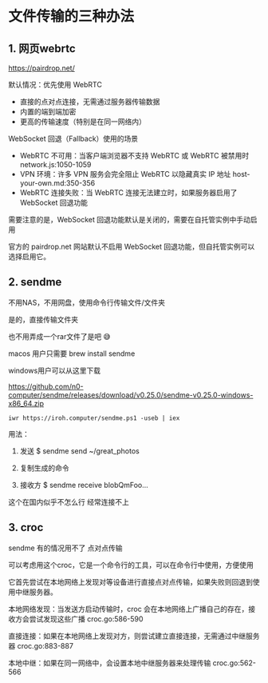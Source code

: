 # 文件传输的三种办法

## 1. 网页webrtc

https://pairdrop.net/

默认情况：优先使用 WebRTC

- 直接的点对点连接，无需通过服务器传输数据
- 内置的端到端加密
- 更高的传输速度（特别是在同一网络内）

WebSocket 回退（Fallback）使用的场景

- WebRTC 不可用：当客户端浏览器不支持 WebRTC 或 WebRTC 被禁用时 network.js:1050-1059
- VPN 环境：许多 VPN 服务会完全阻止 WebRTC 以隐藏真实 IP 地址 host-your-own.md:350-356
- WebRTC 连接失败：当 WebRTC 连接无法建立时，如果服务器启用了 WebSocket 回退功能

需要注意的是，WebSocket 回退功能默认是关闭的，需要在自托管实例中手动启用

官方的 pairdrop.net 网站默认不启用 WebSocket 回退功能，但自托管实例可以选择启用它。

## 2. sendme

不用NAS，不用网盘，使用命令行传输文件/文件夹

是的，直接传输文件夹

也不用弄成一个rar文件了是吧 😅

macos 用户只需要 brew install sendme

windows用户可以从这里下载

https://github.com/n0-computer/sendme/releases/download/v0.25.0/sendme-v0.25.0-windows-x86_64.zip

```
iwr https://iroh.computer/sendme.ps1 -useb | iex
```

用法：

1. 发送
$ sendme send ~/great_photos

2. 复制生成的命令

3. 接收方
$ sendme receive blobQmFoo...

这个在国内似乎不怎么行 经常连接不上

## 3. croc

sendme 有的情况用不了 点对点传输

可以考虑用这个croc，它是一个命令行的工具，可以在命令行中使用，方便使用

它首先尝试在本地网络上发现对等设备进行直接点对点传输，如果失败则回退到使用中继服务器。

本地网络发现：当发送方启动传输时，croc 会在本地网络上广播自己的存在，接收方会尝试发现这些广播 croc.go:586-590

直接连接：如果在本地网络上发现对方，则尝试建立直接连接，无需通过中继服务器 croc.go:883-887

本地中继：如果在同一网络中，会设置本地中继服务器来处理传输 croc.go:562-566
